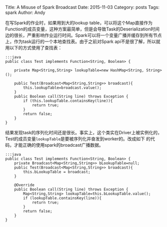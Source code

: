 Title: A Misuse of Spark Broadcast 
Date: 2015-11-03
Category: posts
Tags: spark
Author: Andy

在写Spark的作业时，如果用到大的lookup table，可以将这个Map直接作为Function的成员变量，这种方案最简单，但是会导致Task的Deserialization时间边的很长，严重影响作业运行时间。Spark可以将一个变量广播并缓存到所有节点上，作为task运行的一个本地查找表。由于之前对Spark api不是很了解，所以就用以下的方式使用了查找表：

    :::java
    public class Test implements Function<String, Boolean> {
        
        private Map<String,String> lookupTable=new HashMap<String, String>();
        
        public Test(Broadcast<Map<String,String>> broadcast){
            this.lookupTable=broadcast.value();
        }
        public Boolean call(String line) throws Exception {
            if (this.lookupTable.containsKey(line)){
                return true;
            }
            return false;
        }
    }


结果发现task的序列化时间还是很长。事实上，这个类实在Driver上被实例化的，Test的成员变量`lookupTable`是要被序列化并奋发到worker的。改成如下
的代码，才能正确的使用spark的broadcast广播数据。

    :::java
    public class Test implements Function<String, Boolean> {
        private Broadcast<Map<String,String>> bLookupTable=null;
        public Test(Broadcast<Map<String,String>> broadcast){
            this.bLookupTable = broadcast;
        }

        @Override
        public Boolean call(String line) throws Exception {
            Map<String,String> lookupTable=this.bLookupTable.value();
            if (lookupTable.containsKey(line)){
                return true;
            }
            return false;
        }
    }
